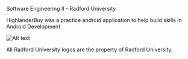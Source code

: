 Software Engineering II - Radford University

HighlanderBuy was a practice android application to help build skills in Android Development

![Alt text](/relative/path/to/img.jpg?raw=true "Optional Title")

All Radford University logos are the property of Radford University. 
